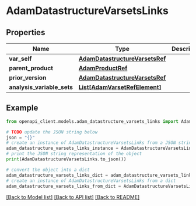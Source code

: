# AdamDatastructureVarsetsLinks


## Properties

Name | Type | Description | Notes
------------ | ------------- | ------------- | -------------
**var_self** | [**AdamDatastructureVarsetsRef**](AdamDatastructureVarsetsRef.md) |  | [optional] 
**parent_product** | [**AdamProductRef**](AdamProductRef.md) |  | [optional] 
**prior_version** | [**AdamDatastructureVarsetsRef**](AdamDatastructureVarsetsRef.md) |  | [optional] 
**analysis_variable_sets** | [**List[AdamVarsetRefElement]**](AdamVarsetRefElement.md) |  | [optional] 

## Example

```python
from openapi_client.models.adam_datastructure_varsets_links import AdamDatastructureVarsetsLinks

# TODO update the JSON string below
json = "{}"
# create an instance of AdamDatastructureVarsetsLinks from a JSON string
adam_datastructure_varsets_links_instance = AdamDatastructureVarsetsLinks.from_json(json)
# print the JSON string representation of the object
print(AdamDatastructureVarsetsLinks.to_json())

# convert the object into a dict
adam_datastructure_varsets_links_dict = adam_datastructure_varsets_links_instance.to_dict()
# create an instance of AdamDatastructureVarsetsLinks from a dict
adam_datastructure_varsets_links_from_dict = AdamDatastructureVarsetsLinks.from_dict(adam_datastructure_varsets_links_dict)
```
[[Back to Model list]](../README.md#documentation-for-models) [[Back to API list]](../README.md#documentation-for-api-endpoints) [[Back to README]](../README.md)


